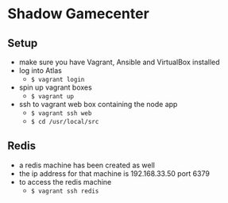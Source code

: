 # Shadow Gamecenter #

## Setup ##
* make sure you have Vagrant, Ansible and VirtualBox installed
* log into Atlas
    - `$ vagrant login`
* spin up vagrant boxes
    - `$ vagrant up`
* ssh to vagrant web box containing the node app
    - `$ vagrant ssh web`
    - `$ cd /usr/local/src`

## Redis ##
* a redis machine has been created as well
* the ip address for that machine is 192.168.33.50 port 6379
* to access the redis machine
    - `$ vagrant ssh redis`